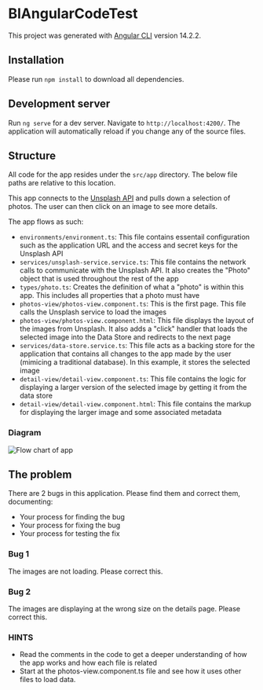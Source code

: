# BlAngularCodeTest

This project was generated with [Angular CLI](https://github.com/angular/angular-cli) version 14.2.2.

## Installation

Please run `npm install` to download all dependencies.

## Development server

Run `ng serve` for a dev server. Navigate to `http://localhost:4200/`. The application will automatically reload if you change any of the source files.

## Structure

All code for the app resides under the `src/app` directory. The below file paths are relative to this location.

This app connects to the [Unsplash API](https://unsplash.com/documentation) and pulls down a selection of photos. The user can then click on an image to see more details.

The app flows as such:
- `environments/environment.ts`: This file contains essentail configuration such as the application URL and the access and secret keys for the Unsplash API
- `services/unsplash-service.service.ts`: This file contains the network calls to communicate with the Unsplash API. It also creates the "Photo" object that is used throughout the rest of the app
- `types/photo.ts`: Creates the definition of what a "photo" is within this app. This includes all properties that a photo must have
- `photos-view/photos-view.component.ts`: This is the first page. This file calls the Unsplash service to load the images
- `photos-view/photos-view.component.html`: This file displays the layout of the images from Unsplash. It also adds a "click" handler that loads the selected image into the Data Store and redirects to the next page
- `services/data-store.service.ts`: This file acts as a backing store for the application that contains all changes to the app made by the user (mimicing a traditional database). In this example, it stores the selected image
- `detail-view/detail-view.component.ts`: This file contains the logic for displaying a larger version of the selected image by getting it from the data store
- `detail-view/detail-view.component.html`: This file contains the markup for displaying the larger image and some associated metadata

### Diagram
![Flow chart of app](https://bookinglabimagerepo.s3.eu-west-1.amazonaws.com/codetest/codetest.drawio.png)

## The problem
There are 2 bugs in this application. Please find them and correct them, documenting:
- Your process for finding the bug
- Your process for fixing the bug
- Your process for testing the fix

### Bug 1
The images are not loading. Please correct this.

### Bug 2
The images are displaying at the wrong size on the details page. Please correct this.

### HINTS
- Read the comments in the code to get a deeper understanding of how the app works and how each file is related
- Start at the photos-view.component.ts file and see how it uses other files to load data.